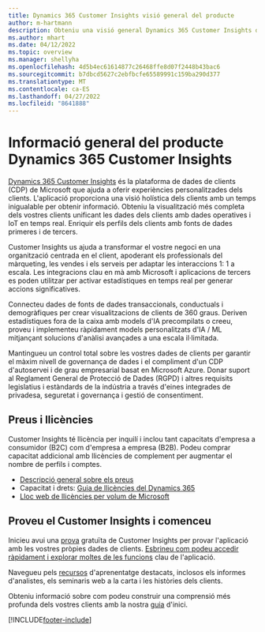 ```yaml
---
title: Dynamics 365 Customer Insights visió general del producte
author: m-hartmann
description: Obteniu una visió general Dynamics 365 Customer Insights de i les seves principals característiques.
ms.author: mhart
ms.date: 04/12/2022
ms.topic: overview
ms.manager: shellyha
ms.openlocfilehash: 4d5b4ec61614877c26468ffe8d07f2448b43bac6
ms.sourcegitcommit: b7dbcd5627c2ebfbcfe65589991c159ba290d377
ms.translationtype: MT
ms.contentlocale: ca-ES
ms.lasthandoff: 04/27/2022
ms.locfileid: "8641888"
---
```

# <a name="product-overview-for-dynamics-365-customer-insights"></a>Informació general del producte Dynamics 365 Customer Insights

[Dynamics 365 Customer Insights](https://dynamics.microsoft.com/ai/customer-insights/) és la plataforma de dades de clients (CDP) de Microsoft que ajuda a oferir experiències personalitzades dels clients. L'aplicació proporciona una visió holística dels clients amb un temps inigualable per obtenir informació. Obteniu la visualització més completa dels vostres clients unificant les dades dels clients amb dades operatives i IoT en temps real. Enriquir els perfils dels clients amb fonts de dades primeres i de tercers. 

Customer Insights us ajuda a transformar el vostre negoci en una organització centrada en el client, apoderant els professionals del màrqueting, les vendes i els serveis per adaptar les interaccions 1: 1 a escala. Les integracions clau en mà amb Microsoft i aplicacions de tercers es poden utilitzar per activar estadístiques en temps real per generar accions significatives.
 
Connecteu dades de fonts de dades transaccionals, conductuals i demogràfiques per crear visualitzacions de clients de 360 graus. Deriven estadístiques fora de la caixa amb models d'IA precompilats o creeu, proveu i implementeu ràpidament models personalitzats d'IA / ML mitjançant solucions d'anàlisi avançades a una escala il·limitada.

Mantingueu un control total sobre les vostres dades de clients per garantir el màxim nivell de governança de dades i el compliment d'un CDP d'autoservei i de grau empresarial basat en Microsoft Azure. Donar suport al Reglament General de Protecció de Dades (RGPD) i altres requisits legislatius i estàndards de la indústria a través d'eines integrades de privadesa, seguretat i governança i gestió de consentiment.

## <a name="pricing-and-licensing"></a>Preus i llicències
Customer Insights té llicència per inquilí i inclou tant capacitats d'empresa a consumidor (B2C) com d'empresa a empresa (B2B). Podeu comprar capacitat addicional amb llicències de complement per augmentar el nombre de perfils i comptes.

- [Descripció general sobre els preus](https://dynamics.microsoft.com/ai/customer-insights/pricing/)
- Capacitat i drets: [Guia de llicències del Dynamics 365](https://go.microsoft.com/fwlink/?LinkId=866544)
- [Lloc web de llicències per volum de Microsoft](https://www.microsoft.com/licensing/how-to-buy/how-to-buy)

## <a name="try-customer-insights-and-get-started"></a>Proveu el Customer Insights i comenceu

Inicieu avui una [prova](https://signup.microsoft.com/create-account/signup?SKU=036c2481-aa8a-47cd-ab43-324f0c157c2d&ali=1&RU=https:%2F%2Fhome.ci.ai.dynamics.com%2Fstart%2Ftrial&products=036c2481-aa8a-47cd-ab43-324f0c157c2d) gratuïta de Customer Insights per provar l'aplicació amb les vostres pròpies dades de clients. [Esbrineu com podeu accedir ràpidament i explorar moltes de les funcions](trial-signup.md) clau de l'aplicació. 

Navegueu pels [recursos](https://dynamics.microsoft.com/ai/customer-insights/resources/) d'aprenentatge destacats, inclosos els informes d'analistes, els seminaris web a la carta i les històries dels clients.

Obteniu informació sobre com podeu construir una comprensió més profunda dels vostres clients amb la nostra [guia](get-started.md) d'inici.

[!INCLUDE[footer-include](includes/footer-banner.md)]
